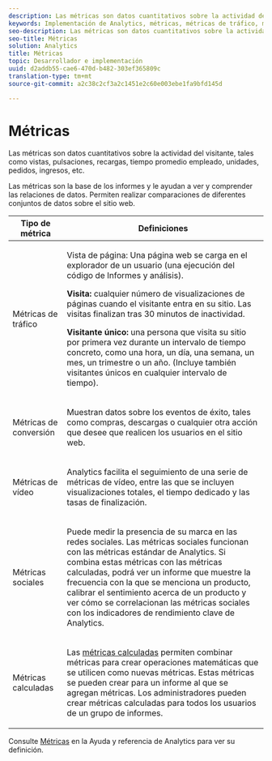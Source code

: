 ```yaml
---
description: Las métricas son datos cuantitativos sobre la actividad del visitante, tales como vistas, pulsaciones, recargas, tiempo promedio empleado, unidades, pedidos, ingresos, etc.
keywords: Implementación de Analytics, métricas, métricas de tráfico, métrica de conversión, métrica de vídeo, métrica social, métrica calculada, vista de página, visita, visitante único
seo-description: Las métricas son datos cuantitativos sobre la actividad del visitante, tales como vistas, pulsaciones, recargas, tiempo promedio empleado, unidades, pedidos, ingresos, etc.
seo-title: Métricas
solution: Analytics
title: Métricas
topic: Desarrollador e implementación
uuid: d2addb55-cae6-470d-b482-303ef365809c
translation-type: tm+mt
source-git-commit: a2c38c2cf3a2c1451e2c60e003ebe1fa9bfd145d

---
```



# Métricas

Las métricas son datos cuantitativos sobre la actividad del visitante, tales como vistas, pulsaciones, recargas, tiempo promedio empleado, unidades, pedidos, ingresos, etc.

Las métricas son la base de los informes y le ayudan a ver y comprender las relaciones de datos. Permiten realizar comparaciones de diferentes conjuntos de datos sobre el sitio web.

<table id="table_2FA18126829241DE897CFCE9BAE9F4AD"> 
 <thead> 
  <tr> 
   <th colname="col1" class="entry"> Tipo de métrica </th> 
   <th colname="col2" class="entry"> Definiciones </th> 
  </tr> 
 </thead>
 <tbody> 
  <tr> 
   <td colname="col1"> <p>Métricas de tráfico </p> </td> 
   <td colname="col2"> <p> <b></b> Vista de página: Una página web se carga en el explorador de un usuario (una ejecución del código de Informes y análisis). </p> <p> <b>Visita:</b> cualquier número de visualizaciones de páginas cuando el visitante entra en su sitio. Las visitas finalizan tras 30 minutos de inactividad. </p> <p> <b>Visitante único:</b> una persona que visita su sitio por primera vez durante un intervalo de tiempo concreto, como una hora, un día, una semana, un mes, un trimestre o un año. (Incluye también visitantes únicos en cualquier intervalo de tiempo). </p> </td> 
  </tr> 
  <tr> 
   <td colname="col1"> <p>Métricas de conversión </p> </td> 
   <td colname="col2"> <p> Muestran datos sobre los eventos de éxito, tales como compras, descargas o cualquier otra acción que desee que realicen los usuarios en el sitio web. </p> </td> 
  </tr> 
  <tr> 
   <td colname="col1"> <p>Métricas de vídeo </p> </td> 
   <td colname="col2"> <p>Analytics facilita el seguimiento de una serie de métricas de vídeo, entre las que se incluyen visualizaciones totales, el tiempo dedicado y las tasas de finalización. </p> </td> 
  </tr> 
  <tr> 
   <td colname="col1"> <p>Métricas sociales </p> </td> 
   <td colname="col2"> <p> Puede medir la presencia de su marca en las redes sociales. Las métricas sociales funcionan con las métricas estándar de Analytics. Si combina estas métricas con las métricas calculadas, podrá ver un informe que muestre la frecuencia con la que se menciona un producto, calibrar el sentimiento acerca de un producto y ver cómo se correlacionan las métricas sociales con los indicadores de rendimiento clave de Analytics. </p> </td> 
  </tr> 
  <tr> 
   <td colname="col1"> <p>Métricas calculadas </p> </td> 
   <td colname="col2"> <p>Las <a href="https://marketing.adobe.com/resources/help/en_US/reference/calculated_metric.html" format="html" scope="external">métricas calculadas</a> permiten combinar métricas para crear operaciones matemáticas que se utilicen como nuevas métricas. Estas métricas se pueden crear para un informe al que se agregan métricas. Los administradores pueden crear métricas calculadas para todos los usuarios de un grupo de informes. </p> </td> 
  </tr> 
 </tbody> 
</table>

Consulte [Métricas](https://marketing.adobe.com/resources/help/en_US/reference/metrics.html) en la Ayuda y referencia de Analytics para ver su definición.
